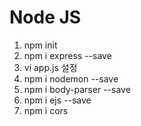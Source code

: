 # Node JS

1. npm init 
2. npm i express --save
3. vi app.js 설정
4. npm i nodemon --save
5. npm i body-parser --save
6. npm i ejs --save
7. npm i cors